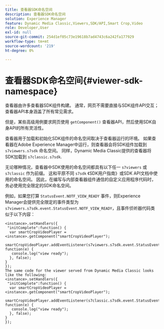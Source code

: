 ```yaml
---
title: 查看器SDK命名空间
description: 查看器SDK命名空间
solution: Experience Manager
feature: Dynamic Media Classic,Viewers,SDK/API,Smart Crop,Video
role: Developer,User
exl-id: null
source-git-commit: 254d1ef05c73e19618b7ad4743c6a242fa177929
workflow-type: tm+mt
source-wordcount: '219'
ht-degree: 0%

---
```


# 查看器SDK命名空间{#viewer-sdk-namespace}

查看器由许多查看器SDK组件构建。 通常，网页不需要直接与SDK组件API交互；查看器API本身涵盖了所有常见需求。

但是，某些高级用例要求网页使用 `getComponent()` 查看器API，然后使用SDK自身API的所有灵活性。

查看器用于加载和初始化SDK组件的命名空间取决于查看器运行的环境。 如果查看器在Adobe Experience Manager中运行，则查看器会将SDK组件加载到 `s7viewers.s7sdk` 命名空间。 同样，Dynamic Media Classic提供的查看器将SDK加载到 `s7classic.s7sdk`.

无论哪种情况，查看器中SDK使用的命名空间都具有以下任一 `s7viewers` 或 `s7classic` 作为前缀。 这和平原不同 `s7sdk` 《SDK用户指南》或SDK API文档中使用的命名空间。 因此，在编写与内部查看器组件通信的自定义应用程序代码时，务必使用完全限定的SDK命名空间。

例如，如果您打算 `StatusEvent.NOTF_VIEW_READY` 事件，则Experience Manager会提供完全限定的事件类型为 `s7viewers.s7sdk.event.StatusEvent.NOTF_VIEW_READY`，且事件侦听器代码类似于以下内容：

```
<instance>.setHandlers({ 
 "initComplete":function() { 
  var smartCropVideoPlayer = <instance>.getComponent("smartCropVideoPlayer"); 
   smartCropVideoPlayer.addEventListener(s7viewers.s7sdk.event.StatusEvent.NOTF_VIEW_READY, function(e) { 
   console.log("view ready"); 
  }, false); 
} 
}); 
The same code for the viewer served from Dynamic Media Classic looks like the following: 
<instance>.setHandlers({ 
 "initComplete":function() { 
  var smartCropVideoPlayer = <instance>.getComponent("smartCropVideoPlayer"); 
   smartCropVideoPlayer.addEventListener(s7classic.s7sdk.event.StatusEvent.NOTF_VIEW_READY, function(e) { 
   console.log("view ready"); 
  }, false); 
} 
});
```
